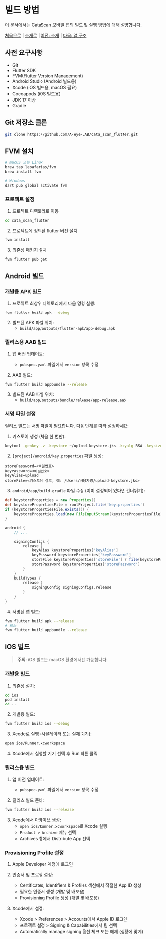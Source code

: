 # 빌드 방법

이 문서에서는 CataScan 모바일 앱의 빌드 및 실행 방법에 대해 설명합니다.

[처음으로](../overview.md) | 
[소개로](00_introduction.md) | 
[이전: 소개](00_introduction.md) | 
[다음: 앱 구조](02_app_architecture.md) 

## 사전 요구사항

- Git
- Flutter SDK
- FVM(Flutter Version Management)
- Android Studio (Android 빌드용)
- Xcode (iOS 빌드용, macOS 필요)
- Cocoapods (iOS 빌드용)
- JDK 17 이상
- Gradle

## Git 저장소 클론
```bash
git clone https://github.com/A-eye-LAB/cata_scan_flutter.git
```

## FVM 설치

```bash
# macOS 또는 Linux
brew tap leoafarias/fvm
brew install fvm

# Windows
dart pub global activate fvm
```

### 프로젝트 설정

1. 프로젝트 디렉토리로 이동

```bash
cd cata_scan_flutter
```

2. 프로젝트에 정의된 flutter 버전 설치

```bash
fvm install
```

3. 의존성 패키지 설치
```bash
fvm flutter pub get
```

## Android 빌드

### 개발용 APK 빌드

1. 프로젝트 최상위 디렉토리에서 다음 명령 실행:

```bash
fvm flutter build apk --debug
```

2. 빌드된 APK 파일 위치:
   - `build/app/outputs/flutter-apk/app-debug.apk`

### 릴리스용 AAB 빌드

1. 앱 버전 업데이트: 
   - `pubspec.yaml` 파일에서 `version` 항목 수정

2. AAB 빌드:

```bash
fvm flutter build appbundle --release
```

3. 빌드된 AAB 파일 위치:
   - `build/app/outputs/bundle/release/app-release.aab`

### 서명 파일 설정

릴리스 빌드는 서명 파일이 필요합니다. 다음 단계를 따라 설정하세요:

1. 키스토어 생성 (처음 한 번만):

```bash
keytool -genkey -v -keystore ~/upload-keystore.jks -keyalg RSA -keysize 2048 -validity 10000 -alias upload
```

2. `[project]/android/key.properties` 파일 생성:

```
storePassword=<비밀번호>
keyPassword=<비밀번호>
keyAlias=upload
storeFile=<키스토어 경로, 예: /Users/사용자명/upload-keystore.jks>
```

3. `android/app/build.gradle` 파일 수정 (이미 설정되어 있다면 건너뛰기):

```gradle
def keystoreProperties = new Properties()
def keystorePropertiesFile = rootProject.file('key.properties')
if (keystorePropertiesFile.exists()) {
    keystoreProperties.load(new FileInputStream(keystorePropertiesFile))
}

android {
    // ...

    signingConfigs {
        release {
            keyAlias keystoreProperties['keyAlias']
            keyPassword keystoreProperties['keyPassword']
            storeFile keystoreProperties['storeFile'] ? file(keystoreProperties['storeFile']) : null
            storePassword keystoreProperties['storePassword']
        }
    }
    buildTypes {
        release {
            signingConfig signingConfigs.release
        }
    }
}
```

4. 서명된 앱 빌드:

```bash
fvm flutter build apk --release
# 또는
fvm flutter build appbundle --release
```

## iOS 빌드

> **주의**: iOS 빌드는 macOS 환경에서만 가능합니다.

### 개발용 빌드

1. 의존성 설치:

```bash
cd ios
pod install
cd ..
```

2. 개발용 빌드:

```bash
fvm flutter build ios --debug
```

3. Xcode로 실행 (시뮬레이터 또는 실제 기기):

```bash
open ios/Runner.xcworkspace
```

4. Xcode에서 실행할 기기 선택 후 Run 버튼 클릭

### 릴리스용 빌드

1. 앱 버전 업데이트: 
   - `pubspec.yaml` 파일에서 `version` 항목 수정

2. 릴리스 빌드 준비:

```bash
fvm flutter build ios --release
```

3. Xcode에서 아카이브 생성:
   - `open ios/Runner.xcworkspace`로 Xcode 실행
   - `Product > Archive` 메뉴 선택
   - Archives 창에서 Distribute App 선택

### Provisioning Profile 설정

1. Apple Developer 계정에 로그인

2. 인증서 및 프로필 설정:
   - Certificates, Identifiers & Profiles 섹션에서 적절한 App ID 생성
   - 필요한 인증서 생성 (개발 및 배포용)
   - Provisioning Profile 생성 (개발 및 배포용)

3. Xcode에서 설정:
   - Xcode > Preferences > Accounts에서 Apple ID 로그인
   - 프로젝트 설정 > Signing & Capabilities에서 팀 선택
   - Automatically manage signing 옵션 체크 또는 해제 (상황에 맞게)
